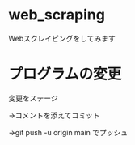 # web_scraping
Webスクレイピングをしてみます

# プログラムの変更
変更をステージ

->コメントを添えてコミット

->git push -u origin main でプッシュ
  
